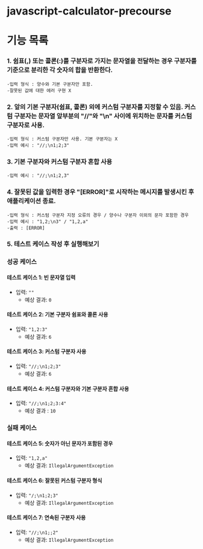 # javascript-calculator-precourse

# 기능 목록

### 1. 쉼표(,) 또는 콜론(:)를 구분자로 가지는 문자열을 전달하는 경우 구분자를 기준으로 분리한 각 숫자의 합을 반환한다.
    -입력 형식 : 양수와 기본 구분자만 포함.
    -잘못된 값에 대한 에러 구현 X

### 2. 앞의 기본 구분자(쉼표, 콜론) 외에 커스텀 구분자를 지정할 수 있음. 커스텀 구분자는 문자열 앞부분의 "//"와 "\n" 사이에 위치하는 문자를 커스텀 구분자로 사용.
    -입력 형식 : 커스텀 구분자만 사용. 기본 구분자는 X
    -입력 예시 : "//;\n1;2;3"

### 3. 기본 구분자와 커스텀 구분자 혼합 사용
    -입력 예시 : "//;\n1;2,3"

### 4. 잘못된 값을 입력한 경우 "[ERROR]"로 시작하는 메시지를 발생시킨 후 애플리케이션 종료.
    -입력 형식 : 커스텀 구분자 지정 오류의 경우 / 양수나 구분자 이외의 문자 포함한 경우
    -입력 예시 : "1,2;\n3" / "1,2,a"
    -출력 : [ERROR]

### 5. 테스트 케이스 작성 후 실행해보기 

### 성공 케이스

#### 테스트 케이스 1: 빈 문자열 입력
- 입력: `""`
  - 예상 결과: `0`

#### 테스트 케이스 2: 기본 구분자 쉼표와 콜론 사용
- 입력: `"1,2:3"`
  - 예상 결과: `6`

#### 테스트 케이스 3: 커스텀 구분자 사용
- 입력: `"//;\n1;2;3"`
  - 예상 결과: `6`

#### 테스트 케이스 4: 커스텀 구분자와 기본 구분자 혼합 사용 
- 입력: `"//;\n1;2;3:4"`
  - 예상 결과 : `10`


### 실패 케이스

#### 테스트 케이스 5: 숫자가 아닌 문자가 포함된 경우
- 입력: `"1,2,a"`
  - 예상 결과: `IllegalArgumentException`

#### 테스트 케이스 6: 잘못된 커스텀 구분자 형식
- 입력: `"/;\n1;2;3"`
  - 예상 결과: `IllegalArgumentException`

#### 테스트 케이스 7: 연속된 구분자 사용
- 입력: `"//;\n1;;2"`
  - 예상 결과: `IllegalArgumentException`